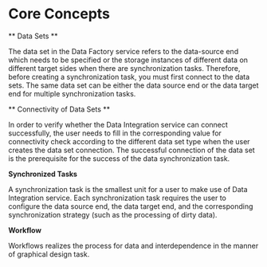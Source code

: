 # Core Concepts

** Data Sets **

The data set in the Data Factory service refers to the data-source end which needs to be specified or the storage instances of different data on different target sides when there are synchronization tasks. Therefore, before creating a synchronization task, you must first connect to the data sets. The same data set can be either the data source end or the data target end for multiple synchronization tasks.

 

** Connectivity of Data Sets **

In order to verify whether the Data Integration service can connect successfully, the user needs to fill in the corresponding value for connectivity check according to the different data set type when the user creates the data set connection. The successful connection of the data set is the prerequisite for the success of the data synchronization task.

 

**Synchronized Tasks**

A synchronization task is the smallest unit for a user to make use of Data Integration service. Each synchronization task requires the user to configure the data source end, the data target end, and the corresponding synchronization strategy (such as the processing of dirty data).

 

**Workflow**

Workflows realizes the process for data and interdependence in the manner of graphical design task.
